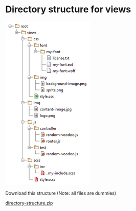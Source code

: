 <!--
parent: 'Documentation for core components'
created_at: '2014-01-15 09:37:08'
updated_at: '2014-01-15 09:37:08'
authors:
    - 'Dieter Raber'
tags:
    - 'Documentation for core components'
-->

Directory structure for views
=============================

![](../resources/directory-structure.png)

Download this structure (Note: all files are dummies)<br/>

[directory-structure.zip](../resources/directory-structure.zip)


